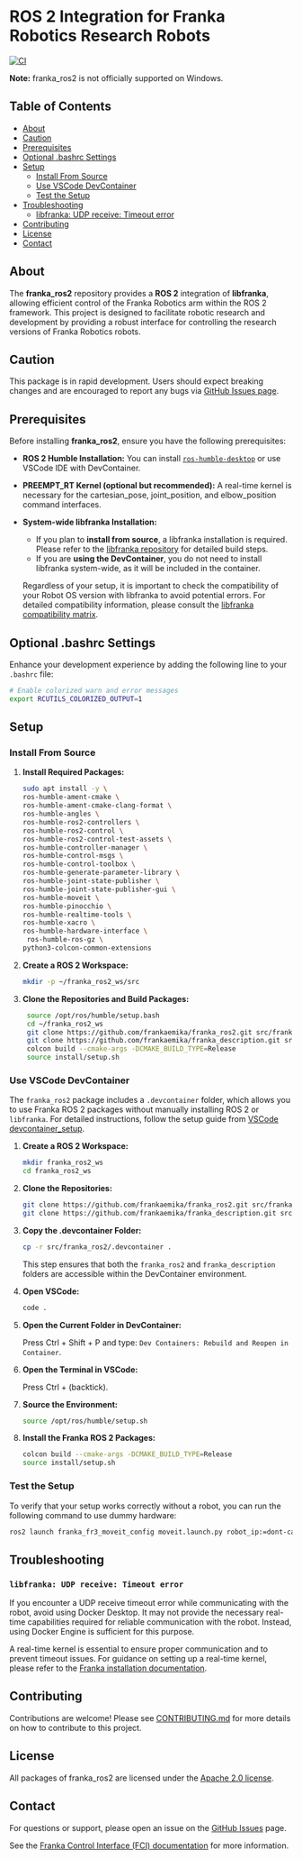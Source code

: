 # ROS 2 Integration for Franka Robotics Research Robots

[![CI](https://github.com/frankaemika/franka_ros2/actions/workflows/ci.yml/badge.svg)](https://github.com/frankaemika/franka_ros2/actions/workflows/ci.yml)

**Note:** franka_ros2 is not officially supported on Windows.



## Table of Contents
- [About](#about)
- [Caution](#caution)
- [Prerequisites](#prerequisites)
- [Optional .bashrc Settings](#optional-bashrc-settings)
- [Setup](#setup)
  - [Install From Source](#install-from-source)
  - [Use VSCode DevContainer](#use-vscode-devcontainer)
  - [Test the Setup](#test-the-setup)
- [Troubleshooting](#troubleshooting)
  - [libfranka: UDP receive: Timeout error](#libfranka-udp-receive-timeout-error)
- [Contributing](#contributing)
- [License](#license)
- [Contact](#contact)

## About
The **franka_ros2** repository provides a **ROS 2** integration of **libfranka**, allowing efficient control of the Franka Robotics arm within the ROS 2 framework. This project is designed to facilitate robotic research and development by providing a robust interface for controlling the research versions of Franka Robotics robots.

## Caution
This package is in rapid development. Users should expect breaking changes and are encouraged to report any bugs via [GitHub Issues page](https://github.com/frankaemika/franka_ros2/issues).

## Prerequisites
Before installing **franka_ros2**, ensure you have the following prerequisites:
- **ROS 2 Humble Installation:** You can install [`ros-humble-desktop`](https://docs.ros.org/en/humble/Installation/Ubuntu-Install-Debs.html)  or use VSCode IDE with DevContainer. 
- **PREEMPT_RT Kernel (optional but recommended):** A real-time kernel is necessary for the cartesian_pose, joint_position, and elbow_position command interfaces.
- **System-wide libfranka Installation:** 
    - If you plan to **install from source**, a libfranka installation is required. Please refer to the [libfranka repository](https://github.com/frankaemika/libfranka) for detailed build steps.
    - If you are **using the DevContainer**, you do not need to install libfranka system-wide, as it will be included in the container.

    Regardless of your setup, it is important to check the compatibility of your Robot OS version with libfranka to avoid potential errors. For detailed compatibility information, please consult the [libfranka compatibility matrix](https://frankaemika.github.io/docs/compatibility.htmlk-to-matrix).

## Optional .bashrc Settings
Enhance your development experience by adding the following line to your `.bashrc` file:

```bash
# Enable colorized warn and error messages
export RCUTILS_COLORIZED_OUTPUT=1
```

## Setup

### Install From Source

1. **Install Required Packages:**
   ```bash
   sudo apt install -y \
   ros-humble-ament-cmake \
   ros-humble-ament-cmake-clang-format \
   ros-humble-angles \
   ros-humble-ros2-controllers \
   ros-humble-ros2-control \
   ros-humble-ros2-control-test-assets \
   ros-humble-controller-manager \
   ros-humble-control-msgs \
   ros-humble-control-toolbox \
   ros-humble-generate-parameter-library \
   ros-humble-joint-state-publisher \
   ros-humble-joint-state-publisher-gui \
   ros-humble-moveit \
   ros-humble-pinocchio \
   ros-humble-realtime-tools \
   ros-humble-xacro \
   ros-humble-hardware-interface \
    ros-humble-ros-gz \
   python3-colcon-common-extensions
   ```


2. **Create a ROS 2 Workspace:**
   ```bash
   mkdir -p ~/franka_ros2_ws/src
   ```
3. **Clone the Repositories and Build Packages:**
   ```bash
    source /opt/ros/humble/setup.bash
    cd ~/franka_ros2_ws 
    git clone https://github.com/frankaemika/franka_ros2.git src/franka_ros2 
    git clone https://github.com/frankaemika/franka_description.git src/franka_description 
    colcon build --cmake-args -DCMAKE_BUILD_TYPE=Release 
    source install/setup.sh
    ``` 

### Use VSCode DevContainer


The `franka_ros2` package includes a `.devcontainer` folder, which allows you to use Franka ROS 2 packages without manually installing ROS 2 or `libfranka`. For detailed instructions, follow the setup guide from [VSCode devcontainer_setup](https://code.visualstudio.com/docs/devcontainers/tutorial).

1. **Create a ROS 2 Workspace:**
   ```bash
   mkdir franka_ros2_ws
   cd franka_ros2_ws
   ```

2. **Clone the Repositories:**
    ```bash
    git clone https://github.com/frankaemika/franka_ros2.git src/franka_ros2 
    git clone https://github.com/frankaemika/franka_description.git src/franka_description
    ```

3. **Copy the .devcontainer Folder:**
    ```bash
    cp -r src/franka_ros2/.devcontainer .
    ```
    This step ensures that both the `franka_ros2` and `franka_description` folders are accessible within the DevContainer environment.

4. **Open VSCode:**
    ```bash
    code . 
    ```
5. **Open the Current Folder in DevContainer:**
    
    Press Ctrl + Shift + P and type: `Dev Containers: Rebuild and Reopen in Container`.


6. **Open the Terminal in VSCode:**
    
    Press Ctrl + (backtick). 

7. **Source the Environment:**
    ```bash
    source /opt/ros/humble/setup.sh  
    ```
8. **Install the Franka ROS 2 Packages:**
    ```bash
    colcon build --cmake-args -DCMAKE_BUILD_TYPE=Release 
    source install/setup.sh 
    ```


### Test the Setup

To verify that your setup works correctly without a robot, you can run the following command to use dummy hardware:

```bash
ros2 launch franka_fr3_moveit_config moveit.launch.py robot_ip:=dont-care use_fake_hardware:=true
```


## Troubleshooting
### `libfranka: UDP receive: Timeout error`

If you encounter a UDP receive timeout error while communicating with the robot, avoid using Docker Desktop. It may not provide the necessary real-time capabilities required for reliable communication with the robot. Instead, using Docker Engine is sufficient for this purpose.

A real-time kernel is essential to ensure proper communication and to prevent timeout issues. For guidance on setting up a real-time kernel, please refer to the [Franka installation documentation](https://frankaemika.github.io/docs/installation_linux.html#setting-up-the-real-time-kernel).

## Contributing

Contributions are welcome! Please see [CONTRIBUTING.md](https://github.com/frankaemika/franka_ros2/blob/humble/CONTRIBUTING.md) for more details on how to contribute to this project. 


## License 

All packages of franka_ros2 are licensed under the [Apache 2.0 license](https://www.apache.org/licenses/LICENSE-2.0.html). 
 

## Contact 

For questions or support, please open an issue on the [GitHub Issues](https://github.com/frankaemika/franka_ros2/issues) page. 

See the [Franka Control Interface (FCI) documentation](https://frankaemika.github.io/docs) for more information.
